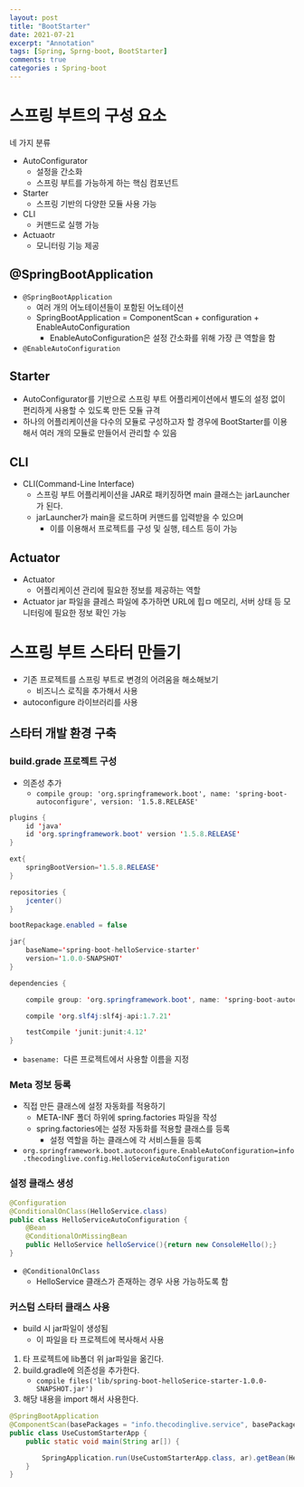 ```yaml
---
layout: post
title: "BootStarter"
date: 2021-07-21
excerpt: "Annotation"
tags: [Spring, Sprng-boot, BootStarter]
comments: true
categories : Spring-boot
---
```

# 스프링 부트의 구성 요소
네 가지 분류
- AutoConfigurator
    - 설정을 간소화
    - 스프링 부트를 가능하게 하는 핵심 컴포넌트
- Starter
    - 스프링 기반의 다양한 모듈 사용 가능
- CLI
    - 커맨드로 실행 가능
- Actuaotr
    - 모니터링 기능 제공

## @SpringBootApplication
- `@SpringBootApplication`
    - 여러 개의 어노테이션들이 포함된 어노테이션
    - SpringBootApplication = ComponentScan + configuration + EnableAutoConfiguration
        - EnableAutoConfiguration은 설정 간소화를 위해 가장 큰 역할을 함
- `@EnableAutoConfiguration`

## Starter
- AutoConfigurator를 기반으로 스프링 부트 어플리케이션에서 별도의 설정 없이 편리하게 사용할 수 있도록 만든 모듈 규격
- 하나의 어플리케이션을 다수의 모듈로 구성하고자 할 경우에 BootStarter를 이용해서 여러 개의 모듈로 만들어서 관리할 수 있음

## CLI
- CLI(Command-Line Interface)
    - 스프링 부트 어플리케이션을 JAR로 패키징하면 main 클래스는 jarLauncher가 된다.
    - jarLauncher가 main을 로드하며 커맨드를 입력받을 수 있으며
        - 이를 이용해서 프로젝트를 구성 및 실행, 테스트 등이 가능

## Actuator
- Actuator
    - 어플리케이션 관리에 필요한 정보를 제공하는 역할
- Actuator jar 파일을 클레스 파일에 추가하면 URL에 힙ㅁ 메모리, 서버 상태 등 모니터링에 필요한 정보 확인 가능

# 스프링 부트 스타터 만들기
- 기존 프로젝트를 스프링 부트로 변경의 어려움을 해소해보기
    - 비즈니스 로직을 추가해서 사용
- autoconfigure 라이브러리를 사용

## 스타터 개발 환경 구축
### build.grade 프로젝트 구성
- 의존성 추가
    - `compile group: 'org.springframework.boot', name: 'spring-boot-autoconfigure', version: '1.5.8.RELEASE'`
```java
plugins {
    id 'java'
    id 'org.springframework.boot' version '1.5.8.RELEASE'
}

ext{
    springBootVersion='1.5.8.RELEASE'
}

repositories {
    jcenter()
}

bootRepackage.enabled = false

jar{
    baseName='spring-boot-helloService-starter'
    version='1.0.0-SNAPSHOT'
}

dependencies {

    compile group: 'org.springframework.boot', name: 'spring-boot-autoconfigure', version: '1.5.8.RELEASE'

    compile 'org.slf4j:slf4j-api:1.7.21'

    testCompile 'junit:junit:4.12'
}
```
- `basename: `다른 프로젝트에서 사용할 이름을 지정

### Meta 정보 등록
- 직접 만든 클래스에 설정 자동화를 적용하기
    - META-INF 폴더 하위에 spring.factories 파일을 작성
    - spring.factories에는 설정 자동화를 적용할 클래스를 등록
        - 설정 역할을 하는 클래스에 각 서비스들을 등록
- `org.springframework.boot.autoconfigure.EnableAutoConfiguration=info.thecodinglive.config.HelloServiceAutoConfiguration`

### 설정 클래스 생성
```java
@Configuration
@ConditionalOnClass(HelloService.class)
public class HelloServiceAutoConfiguration {
    @Bean
    @ConditionalOnMissingBean
    public HelloService helloService(){return new ConsoleHello();}
}
```
- `@ConditionalOnClass`
    - HelloService 클래스가 존재하는 경우 사용 가능하도록 함

### 커스텀 스타터 클래스 사용
- build 시 jar파일이 생성됨
    - 이 파일을 타 프로젝트에 복사해서 사용

1. 타 프로젝트에 lib폴더 위 jar파일을 옮긴다.
2. build.gradle에 의존성을 추가한다.
    - `compile files('lib/spring-boot-helloSerice-starter-1.0.0-SNAPSHOT.jar')`
3. 해당 내용을 import 해서 사용한다.

```java
@SpringBootApplication
@ComponentScan(basePackages = "info.thecodinglive.service", basePackageClasses = HelloService.class)
public class UseCustomStarterApp {
    public static void main(String ar[]) {

        SpringApplication.run(UseCustomStarterApp.class, ar).getBean(HelloService.class).hi();
    }
}
```